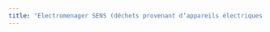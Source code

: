 ```yaml
---
title: "Electromenager SENS (déchets provenant d’appareils électriques ou électroniques - 1602)"
---
```


